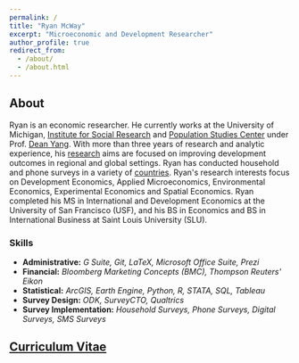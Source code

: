 ```yaml
---
permalink: /
title: "Ryan McWay"
excerpt: "Microeconomic and Development Researcher"
author_profile: true
redirect_from: 
  - /about/
  - /about.html
---
```


<!-- Should add a cover photo. Maybe from the field -->

About
----
Ryan is an economic researcher. He currently works at the University of Michigan, [Institute for Social Research](https://isr.umich.edu/) and [Population Studies Center](https://www.psc.isr.umich.edu/) under Prof. [Dean Yang](https://sites.lsa.umich.edu/deanyang/). With more than three years of research and analytic experience, his [research](/research/) aims are focused on improving development outcomes in regional and global settings. Ryan has conducted household and phone surveys in a variety of [countries](/fieldwork/). Ryan's research interests focus on Development Economics, Applied Microeconomics, Environmental Economics, Experimental Economics and Spatial Economics. Ryan completed his MS in International and Development Economics at the University of San Francisco (USF), and his BS in Economics and BS in International Business at Saint Louis University (SLU).

### Skills
* **Administrative:** *G Suite, Git, LaTeX, Microsoft Office Suite, Prezi*
* **Financial:** *Bloomberg Marketing Concepts (BMC), Thompson Reuters' Eikon*
* **Statistical:** *ArcGIS, Earth Engine, Python, R, STATA, SQL, Tableau*
* **Survey Design:** *ODK, SurveyCTO, Qualtrics*
* **Survey Implementation:** *Household Surveys, Phone Surveys, Digital Surveys, SMS Surveys*

## [Curriculum Vitae](/cv/)
